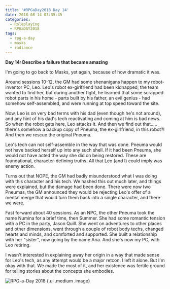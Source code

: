 ```yaml
---
title: '#RPGaDay2018 Day 14'
date: 2018-08-14 03:35:45
categories:
  - Roleplaying
  - RPGaDAY2018
tags:
  - rpg-a-day
  - masks
  - radiance
---
```


**Day 14: Describe a failure that became amazing**

I'm going to go back to Masks, yet again, because of how dramatic it was.

<!-- more -->

Around sessions 10-12, the GM had some shenanigans happen to my robot-inventor PC, Leo. Leo's robot ex-girlfriend had been kidnapped, the team wanted to find her, but during another fight, he learned that some scrapped robot parts in his home - parts built by his father, an evil genius - had somehow self-assembled, and were running at top speed toward the site.

Now, Leo is on very bad terms with his dad (even though he's not around), and any hint of his dad's tech reactivating and coming at him is bad news. So when the robot gets here, Leo attacks it. And then we find out that..... there's somehow a backup copy of Pneuma, the ex-girlfriend, in this robot?! And then we rescue the original Pneuma.

Leo's tech can not self-assemble in the way that was done. Pneuma would not have backed herself up into any such shell. If it had been Pneuma, she would not have acted the way she did on being restored. These are foundational, character-defining truths. All that Leo (and I) could imply was enemy action.

Turns out that NOPE, the GM had badly misunderstood what I was doing with this character and his tech. We hashed this out much later, and things were explained, but the damage had been done. There were now two Pneumas, the GM announced they would be rejecting Leo's offer of a mental merge that would turn them back into a single character, and there we were.

Fast forward about 40 sessions. As an NPC, the other Pneuma took the name Numina for a brief time, then Summer. She had some romantic tension with a PC in the party, Jason Quill. She went on adventures to other places and other dimensions, went through a couple of robot body techs, changed hearts and minds, and comforted and supported. She built a relationship with her "sister", now going by the name Aria. And she's now my PC, with Leo retiring.

I wasn't interested in explaining away her origin in a way that made sense for Leo's tech, as any attempt would be a major retcon. I left it alone. But I'm okay with that. We made the most of it, and her existence was fertile ground for telling stories about the concepts she embodies.

![RPG-a-Day 2018](/assets/rpg/RPG-a-Day%202018.jpg) {.ui .medium .image}